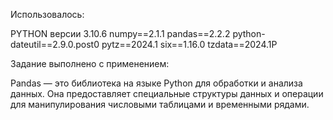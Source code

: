 Использовалось:

PYTHON версии 3.10.6
numpy==2.1.1
pandas==2.2.2
python-dateutil==2.9.0.post0
pytz==2024.1
six==1.16.0
tzdata==2024.1P

Задание выполнено с применением:

Pandas — это библиотека на языке Python для обработки и анализа данных. Она предоставляет специальные структуры данных и операции для манипулирования числовыми таблицами и временными рядами.

